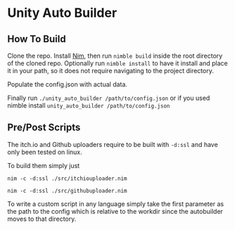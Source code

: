 # Unity Auto Builder

## How To Build

Clone the repo. Install [Nim](https://github.com/dom96/choosenim), then run `nimble build` inside the root directory of the cloned repo.
Optionally run `nimble install` to have it install and place it in your path, so it does not require navigating to the project directory.

Populate the config.json with actual data.

Finally run `./unity_auto_builder /path/to/config.json`
or if you used nimble install
`unity_auto_builder /path/to/config.json`

## Pre/Post Scripts
The itch.io and Github uploaders require to be built with `-d:ssl` and have only been tested on linux.

To build them simply just 

`nim -c -d:ssl ./src/itchiouploader.nim`

`nim -c -d:ssl ./src/githubuploader.nim`

To write a custom script in any language simply take the first parameter as the path to the config which is relative to the workdir since the autobuilder moves to that directory.